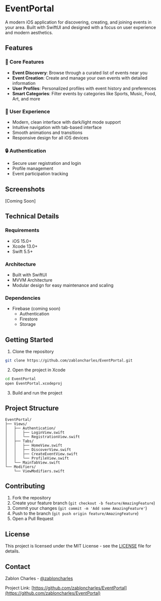 # EventPortal

A modern iOS application for discovering, creating, and joining events in your area. Built with SwiftUI and designed with a focus on user experience and modern aesthetics.

## Features

### 🎯 Core Features

- **Event Discovery**: Browse through a curated list of events near you
- **Event Creation**: Create and manage your own events with detailed information
- **User Profiles**: Personalized profiles with event history and preferences
- **Smart Categories**: Filter events by categories like Sports, Music, Food, Art, and more

### 💫 User Experience

- Modern, clean interface with dark/light mode support
- Intuitive navigation with tab-based interface
- Smooth animations and transitions
- Responsive design for all iOS devices

### 🔒 Authentication

- Secure user registration and login
- Profile management
- Event participation tracking

## Screenshots

[Coming Soon]

## Technical Details

### Requirements

- iOS 15.0+
- Xcode 13.0+
- Swift 5.5+

### Architecture

- Built with SwiftUI
- MVVM Architecture
- Modular design for easy maintenance and scaling

### Dependencies

- Firebase (coming soon)
  - Authentication
  - Firestore
  - Storage

## Getting Started

1. Clone the repository

```bash
git clone https://github.com/zabloncharles/EventPortal.git
```

2. Open the project in Xcode

```bash
cd EventPortal
open EventPortal.xcodeproj
```

3. Build and run the project

## Project Structure

```
EventPortal/
├── Views/
│   ├── Authentication/
│   │   ├── LoginView.swift
│   │   └── RegistrationView.swift
│   ├── Tabs/
│   │   ├── HomeView.swift
│   │   ├── DiscoverView.swift
│   │   ├── CreateEventView.swift
│   │   └── ProfileView.swift
│   └── MainTabView.swift
└── Modifiers/
    └── ViewModifiers.swift
```

## Contributing

1. Fork the repository
2. Create your feature branch (`git checkout -b feature/AmazingFeature`)
3. Commit your changes (`git commit -m 'Add some AmazingFeature'`)
4. Push to the branch (`git push origin feature/AmazingFeature`)
5. Open a Pull Request

## License

This project is licensed under the MIT License - see the [LICENSE](LICENSE) file for details.

## Contact

Zablon Charles - [@zabloncharles](https://github.com/zabloncharles)

Project Link: [https://github.com/zabloncharles/EventPortal](https://github.com/zabloncharles/EventPortal)
